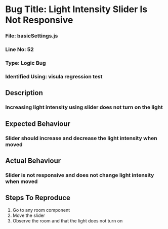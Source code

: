 # Bug Title: Light Intensity Slider Is Not Responsive

### File: basicSettings.js

### Line No: 52

### Type: Logic Bug

### Identified Using: visula regression test

## Description

### Increasing light intensity using slider does not turn on the light

## Expected Behaviour

### Slider should increase and decrease the light intensity when moved

## Actual Behaviour

### Slider is not responsive and does not change light intensity when moved

## Steps To Reproduce

1. Go to any room component
2. Move the slider
3. Observe the room and that the light does not turn on

